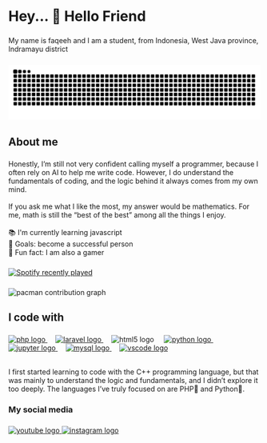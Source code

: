 <h1 align="left">Hey... 👋 Hello Friend</h1>

###

<p align="left">My name is faqeeh and I am a student, from Indonesia, West Java province, Indramayu district</p>

###

<img src="https://raw.githubusercontent.com/faqeeh-qeeh/faqeeh-qeeh/output/snake.svg" alt="Snake animation" />

###

<h2 align="left">About me</h2>

###

<p align="left">Honestly, I’m still not very confident calling myself a programmer, because I often rely on AI to help me write code. However, I do understand the fundamentals of coding, and the logic behind it always comes from my own mind.<br><br>If you ask me what I like the most, my answer would be mathematics. For me, math is still the “best of the best” among all the things I enjoy.<br><br>📚 I'm currently learning javascript <br>🎯 Goals: become a successful person<br>🎲 Fun fact: I am also a gamer</p>

###

<div align="left">
  <a href="https://open.spotify.com/user/31c7ixugtrl3lqft6dv5kxnloi4m">
    <img src="https://spotify-recently-played-readme.vercel.app/api?user=31c7ixugtrl3lqft6dv5kxnloi4m&count=5&unique=false" alt="Spotify recently played"  />
  </a>
</div>
  
###


<picture>
  <source media="(prefers-color-scheme: dark)" srcset="https://raw.githubusercontent.com/faqeeh-qeeh/faqeeh-qeeh/output/pacman-contribution-graph-dark.svg">
  <source media="(prefers-color-scheme: light)" srcset="https://raw.githubusercontent.com/faqeeh-qeeh/faqeeh-qeeh/output/pacman-contribution-graph.svg">
  <img alt="pacman contribution graph" src="https://raw.githubusercontent.com/faqeeh-qeeh/faqeeh-qeeh/output/pacman-contribution-graph.svg">
</picture>

###

<h2 align="left">I code with</h2>

###

<div align="left">
    <a href="https://www.php.net/" target="_blank">
        <img src="https://cdn.jsdelivr.net/gh/devicons/devicon/icons/php/php-original.svg" height="40" alt="php logo"  />
    </a>
  <img width="12" />
    <a href="https://laravel.com/" target="_blank">
        <img src="https://cdn.jsdelivr.net/gh/devicons/devicon/icons/laravel/laravel-original.svg" height="40" alt="laravel logo"  />
    </a>
  <img width="12" />

<img src="https://cdn.jsdelivr.net/gh/devicons/devicon/icons/html5/html5-original.svg" height="40" alt="html5 logo" />

  <img width="12" />
    <a href="https://www.python.org/" target="_blank">
        <img src="https://cdn.jsdelivr.net/gh/devicons/devicon/icons/python/python-original.svg" height="40" alt="python logo"  />
    </a>
  <img width="12" />
    <a href="https://jupyter.org/" target="_blank">
        <img src="https://cdn.jsdelivr.net/gh/devicons/devicon/icons/jupyter/jupyter-original.svg" height="40" alt="jupyter logo"  />
    </a>
  <img width="12" />
    <a href="https://www.mysql.com/" target="_blank">
        <img src="https://cdn.jsdelivr.net/gh/devicons/devicon/icons/mysql/mysql-original.svg" height="40" alt="mysql logo"  />
    </a>
  <img width="12" />
    <a href="https://code.visualstudio.com/" target="_blank">
        <img src="https://cdn.jsdelivr.net/gh/devicons/devicon/icons/vscode/vscode-original.svg" height="40" alt="vscode logo"  />
    </a>
</div>
<br>
<p>I first started learning to code with the C++ programming language, but that was mainly to understand the logic and fundamentals, and I didn’t explore it too deeply. The languages I’ve truly focused on are PHP🐘 and Python🐍. </p>

###

<h3 align="left">My social media</h3>

###

<div align="left">
  <a href="https://www.youtube.com/@bluehav214" target="_blank">
    <img src="https://raw.githubusercontent.com/maurodesouza/profile-readme-generator/master/src/assets/icons/social/youtube/default.svg" width="52" height="40" alt="youtube logo"  />
  </a>
  <a href="https://www.instagram.com/faqeeh30/profilecard/?igsh=MWlveDVycXhiem9uaw==" target="_blank">
    <img src="https://raw.githubusercontent.com/maurodesouza/profile-readme-generator/master/src/assets/icons/social/instagram/default.svg" width="52" height="40" alt="instagram logo"  />
  </a>
</div>

###